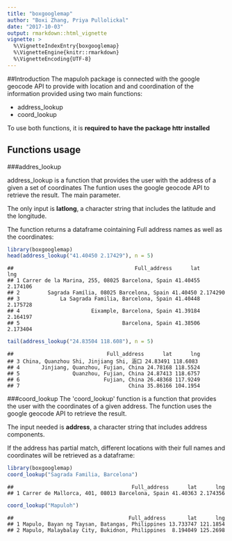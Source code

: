```yaml
---
title: "boxgooglemap"
author: "Boxi Zhang, Priya Pullolickal"
date: "2017-10-03"
output: rmarkdown::html_vignette
vignette: >
  %\VignetteIndexEntry{boxgooglemap}
  %\VignetteEngine{knitr::rmarkdown}
  %\VignetteEncoding{UTF-8}
---
```


 ##Introduction
  The mapuloh package is connected with the google geocode API to provide with location and and coordination of the information provided using two main functions: 
  
  
  - address_lookup
- coord_lookup

To use both functions, it is **required to have the package httr installed** 
  
  ## Functions usage
  
  ###addres_lookup
  
  address_lookup is a function that provides the user with the address of a given a set of coordinates The funtion uses the google geocode API to retrieve the result. The main parameter. 

The only input is **latlong**, a character string that includes the latitude and the longitude.

The function returns a dataframe cointaining Full address names as well as the coordinates:


```r
library(boxgooglemap)
head(address_lookup("41.40450 2.17429"), n = 5)
```

```
##                                       Full_address      lat      lng
## 1 Carrer de la Marina, 255, 08025 Barcelona, Spain 41.40455 2.174106
## 2         Sagrada Família, 08025 Barcelona, Spain 41.40450 2.174290
## 3             La Sagrada Familia, Barcelona, Spain 41.40448 2.175728
## 4                       Eixample, Barcelona, Spain 41.39184 2.164197
## 5                                 Barcelona, Spain 41.38506 2.173404
```

```r
tail(address_lookup("24.83504 118.608"), n = 5)
```

```
##                              Full_address      lat      lng
## 3 China, Quanzhou Shi, Jinjiang Shi, 涵口 24.83491 118.6083
## 4       Jinjiang, Quanzhou, Fujian, China 24.78168 118.5524
## 5                 Quanzhou, Fujian, China 24.87413 118.6757
## 6                           Fujian, China 26.48368 117.9249
## 7                                   China 35.86166 104.1954
```


###coord_lookup
The 'coord_lookup' function is a function that provides the user with the coordinates of a given address. The function uses the google geocode API to retrieve the result.

The input needed is **address**, a character string that includes address components.

If the address has partial match, different locations with their full names and  coordinates will be retrieved as a dataframe:

```r
library(boxgooglemap)
coord_lookup("Sagrada Familia, Barcelona")
```

```
##                                      Full_address      lat      lng
## 1 Carrer de Mallorca, 401, 08013 Barcelona, Spain 41.40363 2.174356
```

```r
coord_lookup("Mapuloh")
```

```
##                                     Full_address       lat      lng
## 1 Mapulo, Bayan ng Taysan, Batangas, Philippines 13.733747 121.1854
## 2 Mapulo, Malaybalay City, Bukidnon, Philippines  8.194049 125.2698
```
